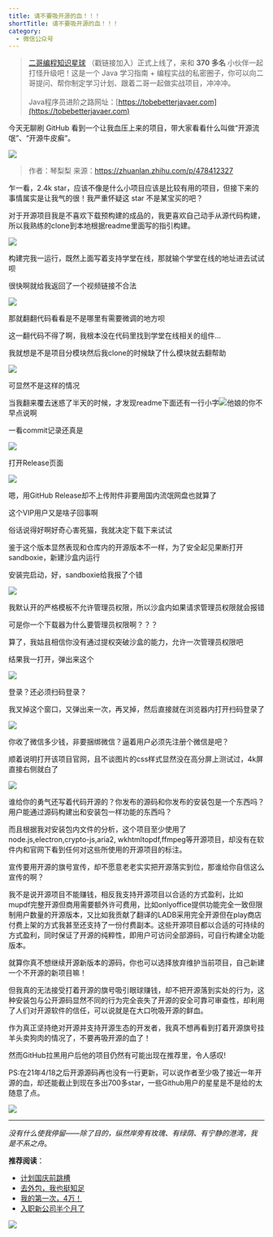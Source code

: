 ```yaml
---
title: 请不要吸开源的血！！！
shortTitle: 请不要吸开源的血！！！
category:
  - 微信公众号
---
```


> [二哥编程知识星球](https://mp.weixin.qq.com/s/3RVsFZ17F0JzoHCLKbQgGw) （戳链接加入）正式上线了，来和 **370 多名** 小伙伴一起打怪升级吧！这是一个 Java 学习指南 + 编程实战的私密圈子，你可以向二哥提问、帮你制定学习计划、跟着二哥一起做实战项目，冲冲冲。<br><br>
> Java程序员进阶之路网址：[https://tobebetterjavaer.com](https://tobebetterjavaer.com)

今天无聊刷 GitHub 看到一个让我血压上来的项目，带大家看看什么叫做“开源流氓”、“开源牛皮癣”。

![](http://cdn.tobebetterjavaer.com/tobebetterjavaer/images/nice-article/weixin-qingfyxkydx-d223ab3b-2b49-48cf-9f2a-eac620874d7a.jpg)


>作者：琴梨梨 来源：https://zhuanlan.zhihu.com/p/478412327


  

  

乍一看，2.4k star，应该不像是什么小项目应该是比较有用的项目，但接下来的事情属实是让我气的很！我严重怀疑这 star 不是某宝买的吧？

  

对于开源项目我是不喜欢下载预构建的成品的，我更喜欢自己动手从源代码构建，所以我熟练的clone到本地根据readme里面写的指引构建。

![](http://cdn.tobebetterjavaer.com/tobebetterjavaer/images/nice-article/weixin-qingfyxkydx-67242325-e584-4952-a4ba-04e16234dd76.jpg)

  

构建完我一运行，既然上面写着支持学堂在线，那就输个学堂在线的地址进去试试呗

很快啊就给我返回了一个视频链接不合法

![](http://cdn.tobebetterjavaer.com/tobebetterjavaer/images/nice-article/weixin-qingfyxkydx-2cd1aa23-eed5-4775-89b7-d1bc9b13adb8.jpg)

那就翻翻代码看看是不是哪里有需要微调的地方呗

这一翻代码不得了啊，我根本没在代码里找到学堂在线相关的组件…

我就想是不是项目分模块然后我clone的时候缺了什么模块就去翻帮助

![](http://cdn.tobebetterjavaer.com/tobebetterjavaer/images/nice-article/weixin-qingfyxkydx-af44faf8-a196-48c1-85ee-1b9951908c7a.jpg)

可显然不是这样的情况

当我翻来覆去迷惑了半天的时候，才发现readme下面还有一行小字![](http://cdn.tobebetterjavaer.com/tobebetterjavaer/images/nice-article/weixin-qingfyxkydx-93363bcb-67dc-4ae5-9ca7-7e5744c80995.jpg)他娘的你不早点说啊

一看commit记录还真是

![](http://cdn.tobebetterjavaer.com/tobebetterjavaer/images/nice-article/weixin-qingfyxkydx-ec84b915-4936-4ec1-8ddd-4c5e7a00d67a.jpg)

打开Release页面

![](http://cdn.tobebetterjavaer.com/tobebetterjavaer/images/nice-article/weixin-qingfyxkydx-88057688-64f6-4d0b-84f0-2682f21ed094.jpg)

嗯，用GitHub Release却不上传附件非要用国内流氓网盘也就算了

这个VIP用户又是啥子回事啊

俗话说得好啊好奇心害死猫，我就决定下载下来试试

鉴于这个版本显然表现和仓库内的开源版本不一样，为了安全起见果断打开sandboxie，新建沙盒内运行

安装完启动，好，sandboxie给我报了个错

![](http://cdn.tobebetterjavaer.com/tobebetterjavaer/images/nice-article/weixin-qingfyxkydx-097a6e3c-6aa0-4a4d-8ae2-6139e5962863.jpg)

我默认开的严格模板不允许管理员权限，所以沙盒内如果请求管理员权限就会报错

可是你一个下载器为什么要管理员权限啊？？？

算了，我姑且相信你没有通过提权突破沙盒的能力，允许一次管理员权限吧

结果我一打开，弹出来这个

![](http://cdn.tobebetterjavaer.com/tobebetterjavaer/images/nice-article/weixin-qingfyxkydx-c300c0d5-88ba-45b6-ade7-f3b36ca91062.jpg)

登录？还必须扫码登录？

我叉掉这个窗口，又弹出来一次，再叉掉，然后直接就在浏览器内打开扫码登录了

![](http://cdn.tobebetterjavaer.com/tobebetterjavaer/images/nice-article/weixin-qingfyxkydx-e7046c3b-7db3-49bb-b8f9-5752549603f6.jpg)

你收了微信多少钱，非要捆绑微信？逼着用户必须先注册个微信是吧？

顺着说明打开该项目官网，且不谈图片的css样式显然没在高分屏上测试过，4k屏直接右侧就白了

![](http://cdn.tobebetterjavaer.com/tobebetterjavaer/images/nice-article/weixin-qingfyxkydx-f9c9d040-23ef-48f7-9d5a-678484a14115.jpg)

谁给你的勇气还写着代码开源的？你发布的源码和你发布的安装包是一个东西吗？用户能通过源码构建出和安装包一样功能的东西吗？

而且根据我对安装包内文件的分析，这个项目至少使用了node.js,electron,crypto-js,aria2, wkhtmltopdf,ffmpeg等开源项目，却没有在软件内和官网下看到任何对这些所使用的开源项目的标注。

宣传要用开源的旗号宣传，却不愿意老老实实把开源落实到位，那谁给你自信这么宣传的啊？

我不是说开源项目不能赚钱，相反我支持开源项目以合适的方式盈利，比如mupdf完整开源但商用需要额外许可费用，比如onlyoffice提供功能完全一致但限制用户数量的开源版本，又比如我贡献了翻译的LADB采用完全开源但在play商店付费上架的方式我甚至还支持了一份付费副本。这些开源项目都以合适的可持续的方式盈利，同时保证了开源的纯粹性，即用户可访问全部源码，可自行构建全功能版本。

就算你真不想继续开源新版本的源码，你也可以选择放弃维护当前项目，自己新建一个不开源的新项目嘛！

但我真的无法接受打着开源的旗号吸引眼球赚钱，却不把开源落到实处的行为，这种安装包与公开源码显然不同的行为完全丧失了开源的安全可靠可审查性，却利用了人们对开源软件的信任，可以说就是在大口吮吸开源的鲜血。

作为真正坚持绝对开源并支持开源生态的开发者，我真不想再看到打着开源旗号挂羊头卖狗肉的情况了，不要再吸开源的血了！

然而GitHub拉黑用户后他的项目仍然有可能出现在推荐里，令人感叹!

PS:在21年4/18之后开源源码再也没有一行更新，可以说作者至少吸了接近一年开源的血，却还能截止到现在多出700多star，一些Github用户的星星是不是给的太随意了点。

  

![](http://cdn.tobebetterjavaer.com/tobebetterjavaer/images/nice-article/weixin-qingfyxkydx-5aea5f25-97f8-496f-805d-8eca324661eb.jpg)

  




---

*没有什么使我停留——除了目的，纵然岸旁有玫瑰、有绿荫、有宁静的港湾，我是不系之舟*。




**推荐阅读**：

- [计划国庆前跳槽](https://mp.weixin.qq.com/s/1_9FVEhEErMhjCRNP9dqZw)
- [去外包，我也挺知足](https://mp.weixin.qq.com/s/1WdD2eLVMT-efMukLrtAwg)
- [我的第一次，4万！](https://mp.weixin.qq.com/s/2wW4ZZWMYXuyY2-tLGvIwQ)
- [入职新公司半个月了](https://mp.weixin.qq.com/s/16AvpvTZ4NOyfFvU57ok9Q)



![](http://cdn.tobebetterjavaer.com/tobebetterjavaer/images/nice-article/weixin-rumrabbitmqzypjdg-53717e59-63c9-44bd-99d3-dd2c26fe68bb.png)